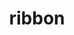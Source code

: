 ---
layout: activities
title: ribbon
emoji: ribbon
permalink: 🎀.html
image: assets/img/3moji/ribbon.png
---